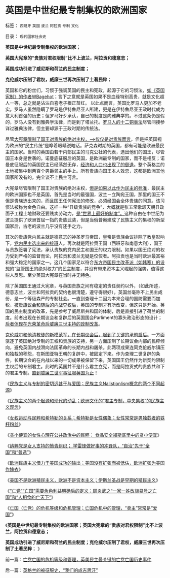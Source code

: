 # 英国是中世纪最专制集权的欧洲国家

标签： `西班牙` `英国` `波兰` `阿拉贡` `专制` `文化` 

目录： `现代国家社会史`

**英国是中世纪最专制集权的欧洲国家；**

**英国大宪章的“贵族对君权限制”比不上波兰，阿拉贡和德意志；**

**英国成功引进了威尼斯和荷兰的民主制度；**

**克伦威尔压制了君权，威廉三世再次压制了土著民粹**；

英国和它的粉丝们，习惯于强调英国的民主和宪政，起源于它的习惯法，[如《英国宪制》的作者WBagehot](../../../2011/11/14/《英国宪制》中的贵族情结和马克思的剥削阶级.md)；言下之意就是英国如果不是血缘特别高贵，就是文化超人一等，总之就是沾沾自喜老子根正苗红。
以此点而言，英国比罗马人更加不老实。罗马人虽然隐瞒了罗马是伊特鲁尼亚人所建，更是在伊特鲁尼亚王政时代成为意大利首强的历史；但罗马好歹承认，自已的制度是向雅典学的。不过这条仍是假的，罗马人没有到雅典学法律，而是到了塔兰托。[罗马人的十二铜表法](../../../2012/4/2/法律(law)与律政(rule)，西方的几大法典和法系.md)尽管间接参详过雅典法律，但主要却源于王政时期的传统法。

尽管[大宪章限制了国王对贵族的绝对主权，——>仅仅是对贵族而言](../../../2011/11/29/简明英国千年史的四个阶段.md)，但是把英国视为欧洲的“民主传统”是睁着眼睛说瞎话。萨克森时期的英国，都有可能是欧洲最民主的国家。当时的英国由若干内部民主的马克公社的代表，选出他们的国王，尽管国王本身是世袭的。诺曼底征服后的英国，是欧洲最专制的国家，而不是相反；诺曼底征服后的英国民主已经荡然无存，[经济和人口也出现了的倒退](../../../2012/5/16/公有制金字塔模型和张五常的经济学.md)。整个英格兰的土地被集中到两百个男爵领主的手上。所有贵族向国王本人效忠，这都是欧洲其他国家所没有的，完全谈不上民主可言。

大宪章尽管限制了国王对贵族的绝对主权，[但是如果以此作为民主的标准](../../../2011/11/29/将大宪章绝对化，意味着回到英国中世纪.md)，最民主的欧洲国家也不是英国，首先是当时的最强国，波兰－立陶宛王国，那里的国王不但是贵族选出来的，而且国王任何宪法的修改，必须经国会全体贵族的同意。该习惯法被称为金色自由。这样一种“县级贵族的竞争”，大概就是张五常歌颂天朝县政面子工程土地财政还要贱卖劳动力，[是“世界上最好的制度”。](../../../2008/1/12/张五常教授极端无知的错误：把县政府打包上市.md)这种自由在中世纪为波兰提供了欧洲首屈一指的贵族武装，但是当俄普奥建成了民族主义的集权的新型国家后，古老的波兰几乎没有还手之力。

其次的贵族党内民主就是德意志的神圣罗马帝国，皇帝是贵族会议排除了教皇影响下，[党内民主选出来的接班](../../../2012/4/1/封建制度不是顶层设计的结果，中世纪德国是人民共和国.md)人。再次就是阿拉贡王国（西班牙和南意大利），国王与贵族签署了宪法，承认贵族的党内民主和国王的权力限制。如果以国王绝对的权力受到严格的监督而论，阿拉贡和波兰无疑是佼佼者。阿拉贡也是当时欧洲最富裕和强大稳定的国家之一。这几个国家足以符合[东方帝国民主改革派（如韩寒）的设想](../../../2012/3/29/东方人口为啥多？东方集权与欧洲封建的区别.md)的“监管国王的绝对权力”的民主制度，并没有带来资本主义崛起的强势，值得这些人反思。至少英国大宪章在当时并无特色。

除了英国国王通过大宪章，与英国贵族之间有稳定的责任契约以外，（如此所述，德意志兰，波兰和阿拉贡的契约也很清楚，遵守得很好），英国丝毫称不上民主成份，是一个等级森严的专制社会。一直到查理十二因为本来合理的国防需要而加税，[被贵族议会和随后的内战夺权后](../../../2011/12/2/英国内战（（富人＋私有自耕农）&nbsp;Vs&nbsp;(国王＋贫民)）.md)，英国的专制才有所改变，但这只是开始。英国的民主制度的改革，先是参考了威尼斯共和国的体制，后是直接引进了荷兰的制度。前者出现在长期议会和复辟后的英国国会Parliment的寡头政治形态的设计；[后者体现在光荣革命后威廉三世主持的政制改革](../../../2011/3/11/光荣革命的敌人和治乱循环.md)。

[克伦威尔和他清教徒的新模范军，在长期议会后，起到了关键的承前启后](../../../2011/10/21/民主不是为了报复，请不要选择克伦威尔革命.md)。一方面驱逐了英国绝对专制的王权和贵族的支持，另一方面压制了长期议会内部的民粹倾向，避免英国内战滑向法国革命的长期内战和屠杀。此两项成果连同克伦威尔镇压和独裁的积怨，在斯图亚特王朝的复辟中，被固定下来。作为查理二世复辟的条件，长期议会的在内战以来的一切成果被保留下来，英国国王仍然作为新契约限制主权后的专制君主。此时的英国并不是什么君主立宪，而是阿拉贡式的贵族共和下的君主专制。[直到威廉三世军事征服英国为止](../../../2011/8/20/荷兰联合《大宪章》“打赢了荷英战争”.md)！

《[民族主义与专制的密切远甚于与爱国；民族主义Nalistionlism概念的两个不同起源](../../../2012/12/24/民族主义的两个起源，与专制的密切远甚于与爱国.md)》

《[民族主义的两个起源和现代的动乱；欧洲文化的“君主专制，中央集权”的民族主义观念](../../../2012/12/24/欧洲专制传统中的民族主义和现代的动乱.md)》

《[女权运动与民粹和希特勒的关系；希特勒是女性偶象；女性常常是男独载者的铁杆粉丝](../../../2012/12/25/女权运动与民粹和希特勒的关系.md)》

《[贪小便宜的女性心理在公共政治中的民粹； 食品安全竭斯底里中的贪小便宜](../../../2012/12/25/贪小便宜恃强凌弱的女性“向弱者倾斜”的民粹心理.md)》

《[纳粹党是女人支持的愤青组织；
学雷锋做好事的冲锋队，“自治”先于“全国”和“普选”](../../../2012/12/25/学雷锋做好事的冲锋队和德国女性垂青的雷锋精神.md)》

《[欧洲民族主义借力于美国成功的输出；美国没有扩张而被低估，欧洲扩张为美国作嫁衣](../../../2012/12/26/欧洲民族主义的成功有明显水分,美国没有扩张而被低估.md)》

《[美国不是欧洲殖民主义，欧洲不是资本主义；伊斯兰圣战是早期的殖民主义](../../../2012/12/26/欧洲不是资本主义，伊斯兰圣战是早期殖民主义.md)》

《[“亡党”“亡国”需要角色利益明确后的定义；顾炎武之“一家一姓改旗易号之亡国”和“人相食的亡天下”](../../../2012/12/26/欧洲不是资本主义，伊斯兰圣战是早期殖民主义.md)》

《[亡国（亡党）的危机等级和危机管理；亡国危机中的管理，“卖主”常常是“爱国”](../../../2012/12/27/亡党亡国的危机等级和管理，英美民主最关键的亡党亡国历史事件.md)》

《**英国是中世纪最专制集权的欧洲国家；英国大宪章的“贵族对君权限制”比不上波兰，阿拉贡和德意志；**

**英国成功引进了威尼斯和荷兰的民主制度；克伦威尔压制了君权，威廉三世再次压制了土著民粹**； 》



前一篇：[亡党亡国的危机等级和管理，英美民主最关键的亡党亡国历史事件](../../../2012/12/27/亡党亡国的危机等级和管理，英美民主最关键的亡党亡国历史事件.md)

后一篇：[英格兰的被征服史，“我们的成吉思汗”](../../../2012/12/27/英格兰的被征服史，“我们的成吉思汗”.md)